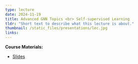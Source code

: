 ```yaml
---
type: lecture
date: 2024-11-19
title: Advanced GNN Topics <br> Self-supervised Learning
tldr: "Short text to describe what this lecture is about."
thumbnail: /static_files/presentations/lec.jpg
links: 
---
```

**Course Materials:**
- [Slides](/static_files/presentations/slides_lec_15.pdf)
